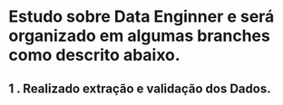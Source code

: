 # Estudo sobre Data Enginner e será organizado em algumas branches como descrito abaixo.
1 . Realizado extração e validação dos Dados.
  - 
